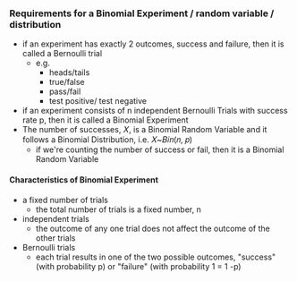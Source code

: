 ### Requirements for a Binomial Experiment / random variable / distribution
- if an experiment has exactly 2 outcomes, success and failure, then it is called a Bernoulli trial
	- e.g.
		- heads/tails
		- true/false
		- pass/fail
		- test positive/ test negative 
- if an experiment consists of n independent Bernoulli Trials with success rate p, then it is called a Binomial Experiment 
- The number of successes, 𝑋, is a Binomial Random Variable and it follows a Binomial Distribution, i.e. 𝑋~𝐵𝑖𝑛(𝑛, 𝑝)
	- if we're counting the number of success or fail, then it is a Binomial Random Variable 

#### Characteristics of Binomial Experiment
- a fixed number of trials
	- the total number of trials is a fixed number, n 
- independent trials
	- the outcome of any one trial does not affect the outcome of the other trials
- Bernoulli trials
	- each trial results in one of the two possible outcomes, "success" (with probability p) or "failure" (with probability 1 = 1 -p)